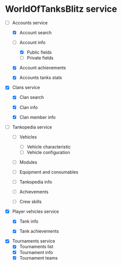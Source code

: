 # WorldOfTanksBlitz service  
- [ ] Accounts service
  - [x] Account search
  - [ ] Account info
    - [x] Public fields
    - [ ] Private fields
  - [x] Account achievements
  - [x] Accounts tanks stats


- [x] Clans service
  - [x] Clan search
  - [x] Clan info
  - [x] Clan member info


- [ ] Tankopedia service
  - [ ] Vehicles
    - [ ] Vehicle characteristic
    - [ ] Vehicle configuration
  - [ ] Modules
  - [ ] Equipment and consumables
  - [ ] Tankopedia info
  - [ ] Achievements
  - [ ] Crew skills


- [x] Player vehicles service
  - [x] Tank info
  - [x] Tank achievements


- [x] Tournaments service
  - [x] Tournaments list
  - [x] Tournament info
  - [x] Tournament teams
